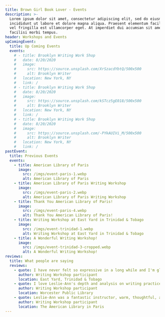 ```yaml
---
title: Brown Girl Book Lover - Events
description: >-
  Lorem ipsum dolor sit amet, consectetur adipiscing elit, sed do eiusmod tempor
  incididunt ut labore et dolore magna aliqua. Praesent elementum facilisis leo
  vel fringilla est ullamcorper eget. At imperdiet dui accumsan sit amet nulla
  facilisi morbi tempus.
header: Workshops and Events
upComingEvent:
  title: Up Coming Events
  events:
    # - title: Brooklyn Writing Work Shop
    #   date: 8/20/2020
    #   image:
    #     src: https://source.unsplash.com/XrSzacdYbtQ/500x500
    #     alt: Brooklyn Writer
    #   location: New York, NY
    #   link: /
    # - title: Brooklyn Writing Work Shop
    #   date: 8/20/2020
    #   image:
    #     src: https://source.unsplash.com/kSTcz5gE018/500x500
    #     alt: Brooklyn Writer
    #   location: New York, NY
    #   link: /
    # - title: Brooklyn Writing Work Shop
    #   date: 8/20/2020
    #   image:
    #     src: https://source.unsplash.com/-PYkAUIVi_M/500x500
    #     alt: Brooklyn Writer
    #   location: New York, NY
    #   link: /
pastEvent:
  title: Previous Events
  events:
    - title: American Library of Paris
      image:
        src: /imgs/event-paris-1.webp
        alt: American Library of Paris
    - title: American Library of Paris Writing Workshop
      image:
        src: /imgs/event-paris-2.webp
        alt: American Library of Paris Writing Workshop
    - title: Thank You American Library of Paris!
      image:
        src: /imgs/event-paris-4.webp
        alt: Thank You American Library of Paris!
    - title: Writing Workshop at East Yard in Trinidad & Tobago
      image:
        src: /imgs/event-trinidad-1.webp
        alt: Writing Workshop at East Yard in Trinidad & Tobago
    - title: A Wonderful Writing Workshop!
      image:
        src: /imgs/event-trinidad-3-cropped.webp
        alt: A Wonderful Writing Workshop!
reviews:
  title: What people are saying
  reviews:
    - quote: I have never felt so expressive in a long while and I'm glad that I took the opportunity. I'm thankful for Miss Leslie-Ann Murray for opening up my mind and thoughts much more to the creative world of Short Story Writing a woman of knowledge and substance.
      author: Writing Workshop participant
      location: East Yard, Trinidad & Tobago
    - quote: I love Leslie-Ann's depth and analysis on writing practice and her use of prompts to illustrate the lesson.
      author: Writing Workshop participant
      location: Worcester Public Library
    - quote: Leslie-Ann was a fantastic instructor, warm, thoughtful, and welcoming. She created a space that was creative, curious, and encouraging. I only regret that we had just two hours! I made more  progress in my creative writing in those two hours than I have in probably two years.
      author: Writing Workshop participant
      location: The American Library in Paris
---
```

